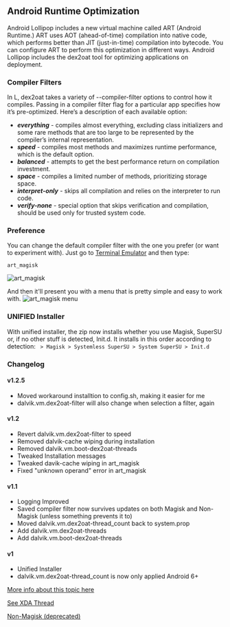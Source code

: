 ## Android Runtime Optimization

Android Lollipop includes a new virtual machine called ART (Android Runtime.) ART uses AOT (ahead-of-time) compilation into native code, which performs better than JIT (just-in-time) compilation into bytecode. You can configure ART to perform this optimization in different ways.
Android Lollipop includes the dex2oat tool for optimizing applications on deployment.

### Compiler Filters

In L, dex2oat takes a variety of --compiler-filter options to control how it compiles. Passing in a compiler filter flag for a particular app specifies how it’s pre-optimized. Here’s a description of each available option:

 * **_everything_** - compiles almost everything, excluding class initializers and some rare methods that are too large to be represented by the compiler’s internal representation.
 * **_speed_** - compiles most methods and maximizes runtime performance, which is the default option.
 * **_balanced_** - attempts to get the best performance return on compilation investment.
 * **_space_** - compiles a limited number of methods, prioritizing storage space.
 * **_interpret-only_** - skips all compilation and relies on the interpreter to run code.
 * **_verify-none_** - special option that skips verification and compilation, should be used only for trusted system code.

### Preference

You can change the default compiler filter with the one you prefer (or want to experiment with).
Just go to [Terminal Emulator](https://play.google.com/store/apps/details?id=jackpal.androidterm) and then type:

	art_magisk
![art_magisk](http://i.imgur.com/1HmveXF.png)

And then it'll present you with a menu that is pretty simple and easy to work with.
![art_magisk menu](http://i.imgur.com/OCME41l.png)

### UNIFIED Installer

With unified installer, the zip now installs whether you use Magisk, SuperSU or, if no other stuff is detected, Init.d.
It installs in this order according to detection:
` > Magisk > Systemless SuperSU > System SuperSU > Init.d`


### Changelog
#### v1.2.5
* Moved workaround installtion to config.sh, making it easier for me
* dalvik.vm.dex2oat-filter will also change when selection a filter, again
#### v1.2
* Revert dalvik.vm.dex2oat-filter to speed
* Removed dalvik-cache wiping during installation
* Removed dalvik.vm.boot-dex2oat-threads
* Tweaked Installation messages
* Tweaked davik-cache wiping in art_magisk
* Fixed "unknown operand" error in art_magisk
#### v1.1
* Logging Improved
* Saved compiler filter now survives updates on both Magisk and Non-Magisk (unless something prevents it to)
* Moved dalvik.vm.dex2oat-thread_count back to system.prop
* Add dalvik.vm.dex2oat-threads
* Add dalvik.vm.boot-dex2oat-threads
#### v1
* Unified Installer
* dalvik.vm.dex2oat-thread_count is now only applied Android 6+


[More info about this topic here](https://source.android.com/devices/tech/dalvik/configure)

[See XDA Thread](https://forum.xda-developers.com/apps/magisk/module-android-runtime-optimization-t3596559)

[Non-Magisk (deprecated)](https://www.androidfilehost.com/?w=files&flid=178198)
